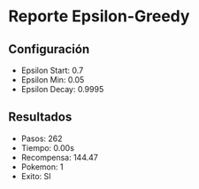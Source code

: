 # Reporte Epsilon-Greedy
## Configuración
- Epsilon Start: 0.7
- Epsilon Min: 0.05
- Epsilon Decay: 0.9995

## Resultados
- Pasos: 262
- Tiempo: 0.00s
- Recompensa: 144.47
- Pokemon: 1
- Exito: SI
